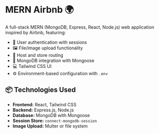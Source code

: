 # MERN Airbnb 🌍

A full-stack MERN (MongoDB, Express, React, Node.js) web application inspired by Airbnb, featuring:

- 🔐 User authentication with sessions
- 🖼️ File/image upload functionality
- 🏡 Host and store routing
- 💾 MongoDB integration with Mongoose
- 💻 Tailwind CSS UI
- ⚙️ Environment-based configuration with `.env`

## 📦 Technologies Used

- **Frontend:** React, Tailwind CSS
- **Backend:** Express.js, Node.js
- **Database:** MongoDB with Mongoose
- **Session Store:** `connect-mongodb-session`
- **Image Upload:** Multer or file system



